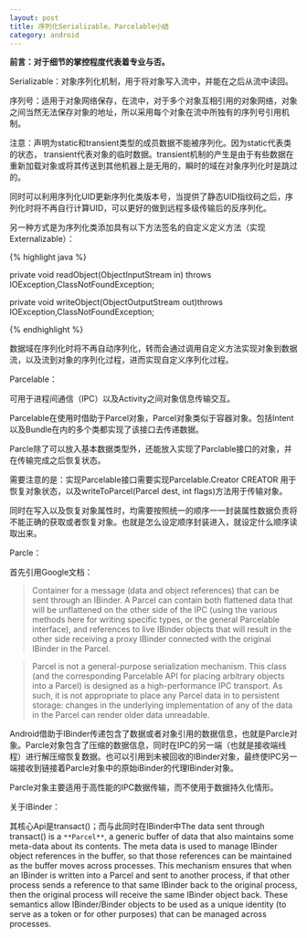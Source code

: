```yaml
---
layout: post
title: 序列化Serializable、Parcelable小结
category: android
---
```

**前言：对于细节的掌控程度代表着专业与否。**

Serializable：对象序列化机制，用于将对象写入流中，并能在之后从流中读回。

序列号：适用于对象网络保存，在流中，对于多个对象互相引用的对象网络，对象之间当然无法保存对象的地址，所以采用每个对象在流中所独有的序列号引用机制。

注意：声明为static和transient类型的成员数据不能被序列化。因为static代表类的状态， transient代表对象的临时数据。transient机制的产生是由于有些数据在重新加载对象或将其传送到其他机器上是无用的，瞬时的域在对象序列化时是跳过的。

同时可以利用序列化UID更新序列化类版本号，当提供了静态UID指纹码之后，序列化时将不再自行计算UID，可以更好的做到远程多级传输后的反序列化。

另一种方式是为序列化类添加具有以下方法签名的自定义定义方法（实现Externalizable）：


{%  highlight java %}

private void readObject(ObjectInputStream in) throws IOException,ClassNotFoundException;

private void writeObject(ObjectOutputStream out)throws IOException,ClassNotFoundException;

{%    endhighlight  %}

数据域在序列化时将不再自动序列化，转而会通过调用自定义方法实现对象到数据流，以及流到对象的序列化过程，进而实现自定义序列化过程。

Parcelable：

可用于进程间通信（IPC）以及Activity之间对象信息传输交互。

Parcelable在使用时借助于Parcel对象，Parcel对象类似于容器对象。包括Intent以及Bundle在内的多个类都实现了该接口去传递数据。

Parcle除了可以放入基本数据类型外，还能放入实现了Parclable接口的对象，并在传输完成之后恢复状态。

需要注意的是：实现Parcelable接口需要实现Parcelable.Creator<Person> CREATOR 用于恢复对象状态，以及writeToParcel(Parcel dest, int flags)方法用于传输对象。

同时在写入以及恢复对象属性时，均需要按照统一的顺序一一封装属性数据负责将不能正确的获取或者恢复对象。也就是怎么设定顺序封装进入，就设定什么顺序读取出来。

Parcle：

首先引用Google文档：

> Container for a message (data and object references) that can be sent through an IBinder. A Parcel can contain both flattened data that will be unflattened on the other side of the IPC (using the various methods here for writing specific types, or the general Parcelable interface), and references to live IBinder objects that will result in the other side receiving a proxy IBinder connected with the original IBinder in the Parcel.

>Parcel is not a general-purpose serialization mechanism. This class (and the corresponding Parcelable API for placing arbitrary objects into a Parcel) is designed as a high-performance IPC transport. As such, it is not appropriate to place any Parcel data in to persistent storage: changes in the underlying implementation of any of the data in the Parcel can render older data unreadable.

Android借助于IBinder传递包含了数据或者对象引用的数据信息，也就是Parcle对象。Parcle对象包含了压缩的数据信息，同时在IPC的另一端（也就是接收端线程）进行解压缩恢复数据。也可以引用到未被回收的IBinder对象，最终使IPC另一端接收到链接着Parcle对象中的原始iBinder的代理IBinder对象。

Parcle对象主要适用于高性能的IPC数据传输，而不使用于数据持久化情形。

关于IBinder：

其核心Api是transact()；而与此同时在IBinder中The data sent through transact() is a `**Parcel**`, a generic buffer of data that also maintains some meta-data about its contents. The meta data is used to manage IBinder object references in the buffer, so that those references can be maintained as the buffer moves across processes. This mechanism ensures that when an IBinder is written into a Parcel and sent to another process, if that other process sends a reference to that same IBinder back to the original process, then the original process will receive the same IBinder object back. These semantics allow IBinder/Binder objects to be used as a unique identity (to serve as a token or for other purposes) that can be managed across processes.